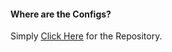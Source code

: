#### Where are the Configs?
Simply [Click Here](https://github.com/xcibe95x/AimTux-Configs.git) for the Repository.
